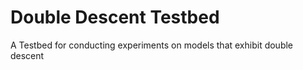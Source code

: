 # Double Descent Testbed

A Testbed for conducting experiments on models that exhibit double descent

